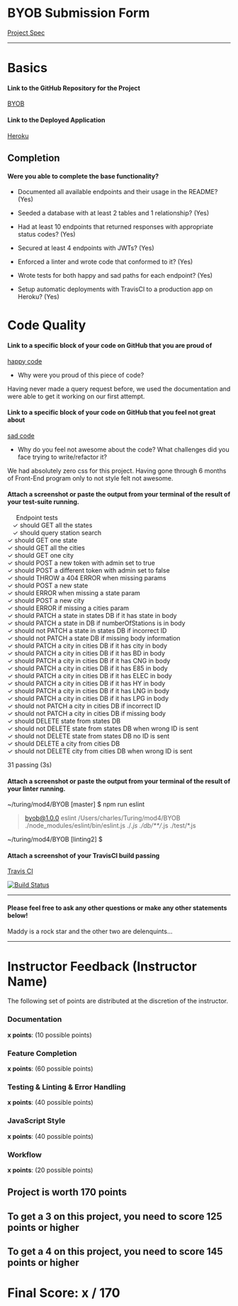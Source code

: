 # BYOB Submission Form

[Project Spec](http://frontend.turing.io/projects/build-your-own-backend.html)

------

# Basics

#### Link to the GitHub Repository for the Project
[BYOB](https://github.com/CharlesY712/BYOB)

#### Link to the Deployed Application
[Heroku](https://super-fun-backend.herokuapp.com/)


## Completion

#### Were you able to complete the base functionality?

* Documented all available endpoints and their usage in the README?
(Yes)

* Seeded a database with at least 2 tables and 1 relationship?
(Yes)

* Had at least 10 endpoints that returned responses with appropriate status codes?
(Yes)

* Secured at least 4 endpoints with JWTs?
(Yes)

* Enforced a linter and wrote code that conformed to it?
(Yes)

* Wrote tests for both happy and sad paths for each endpoint?
(Yes)

* Setup automatic deployments with TravisCI to a production app on Heroku?
(Yes)

# Code Quality

#### Link to a specific block of your code on GitHub that you are proud of
[happy code](https://github.com/CharlesY712/BYOB/blob/d86a9cf1019308855f8190f6711b366fef135839/server.js#L44-L68)

* Why were you proud of this piece of code?

Having never made a query request before, we used the documentation and were able to get it working on our first attempt.

#### Link to a specific block of your code on GitHub that you feel not great about
[sad code]()

* Why do you feel not awesome about the code? What challenges did you face trying to write/refactor it?

We had absolutely zero css for this project. Having gone through 6 months of Front-End program only to not style felt not awesome. 

#### Attach a screenshot or paste the output from your terminal of the result of your test-suite running.

      Endpoint tests      
    ✓ should GET all the states      
    ✓ should query station search      
    ✓ should GET one state        
    ✓ should GET all the cities        
    ✓ should GET one city        
    ✓ should POST a new token with admin set to true        
    ✓ should POST a different token with admin set to false        
    ✓ should THROW a 404 ERROR when missing params        
    ✓ should POST a new state        
    ✓ should ERROR when missing a state param        
    ✓ should POST a new city        
    ✓ should ERROR if missing a cities param        
    ✓ should PATCH a state in states DB if it has state in body        
    ✓ should PATCH a state in DB if numberOfStations is in body        
    ✓ should not PATCH a state in states DB if incorrect ID        
    ✓ should not PATCH a state DB if missing body information        
    ✓ should PATCH a city in cities DB if it has city in body        
    ✓ should PATCH a city in cities DB if it has BD in body        
    ✓ should PATCH a city in cities DB if it has CNG in body        
    ✓ should PATCH a city in cities DB if it has E85 in body        
    ✓ should PATCH a city in cities DB if it has ELEC in body        
    ✓ should PATCH a city in cities DB if it has HY in body        
    ✓ should PATCH a city in cities DB if it has LNG in body        
    ✓ should PATCH a city in cities DB if it has LPG in body        
    ✓ should not PATCH a city in cities DB if incorrect ID        
    ✓ should not PATCH a city in cities DB if missing body        
    ✓ should DELETE state from states DB        
    ✓ should not DELETE state from states DB when wrong ID is sent        
    ✓ should not DELETE state from states DB no ID is sent        
    ✓ should DELETE a city from cities DB        
    ✓ should not DELETE city from cities DB when wrong ID is sent        


  31 passing (3s)

#### Attach a screenshot or paste the output from your terminal of the result of your linter running.

~/turing/mod4/BYOB [master] $ npm run eslint

> byob@1.0.0 eslint /Users/charles/Turing/mod4/BYOB
> ./node_modules/eslint/bin/eslint.js ./*.js ./db/**/*.js ./test/*.js

~/turing/mod4/BYOB [linting2] $ 

#### Attach a screenshot of your TravisCI build passing

[Travis CI](https://cl.ly/2D2I0Q432g3D)

[![Build Status](https://travis-ci.org/CharlesY712/BYOB.svg?branch=master)](https://travis-ci.org/CharlesY712/BYOB)

-----

#### Please feel free to ask any other questions or make any other statements below!

Maddy is a rock star and the other two are delenquints... 

-----


# Instructor Feedback (Instructor Name)

The following set of points are distributed at the discretion of the instructor.

### Documentation

**x points**: (10 possible points)

### Feature Completion

**x points**: (60 possible points)

### Testing & Linting & Error Handling

**x points**: (40 possible points)

### JavaScript Style

**x points**: (40 possible points)

### Workflow

**x points**: (20 possible points)

## Project is worth 170 points

## To get a 3 on this project, you need to score 125 points or higher
## To get a 4 on this project, you need to score 145 points or higher

# Final Score: x / 170
